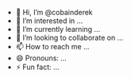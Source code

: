 - 👋 Hi, I’m @cobainderek
- 👀 I’m interested in ...
- 🌱 I’m currently learning ...
- 💞️ I’m looking to collaborate on ...
- 📫 How to reach me ...
- 😄 Pronouns: ...
- ⚡ Fun fact: ...

<!---
cobainderek/cobainderek is a ✨ special ✨ repository because its `README.md` (this file) appears on your GitHub profile.
You can click the Preview link to take a look at your changes.
--->

